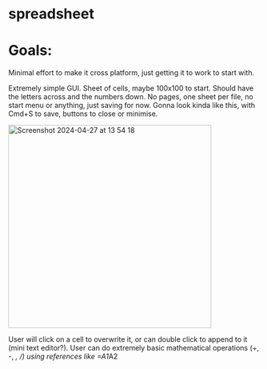 # spreadsheet

# Goals:
Minimal effort to make it cross platform, just getting it to work to start with.

Extremely simple GUI. Sheet of cells, maybe 100x100 to start. Should have the letters across and the numbers down. No pages, one sheet per file, no start menu or anything, just saving for now. Gonna look kinda like this, with Cmd+S to save, buttons to close or minimise.

<img width="406" alt="Screenshot 2024-04-27 at 13 54 18" src="https://github.com/wgraham123/spreadsheet/assets/118809672/391a6eb7-b0c4-4db4-a129-030ccbec5b7a">

User will click on a cell to overwrite it, or can double click to append to it (mini text editor?).
User can do extremely basic mathematical operations (+, -, *, /) using references like =A1*A2



